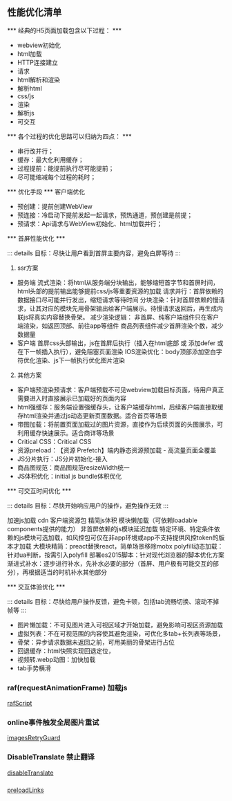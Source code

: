 ## 性能优化清单

*** 经典的H5页面加载包含以下过程： ***
- webview初始化
- html加载
- HTTP连接建立
- 请求
- html解析和渲染
- 解析html
- css/js
- 渲染
- 解析js
- 可交互

*** 各个过程的优化思路可以归纳为四点： ***
- 串行改并行；
- 缓存：最大化利用缓存；
- 过程提前：能提前执行尽可能提前；
- 尽可能缩减每个过程的耗时；

*** 优化手段 ***
客户端优化
- 预创建：提前创建WebView
- 预连接：冷启动下提前发起一起请求，预热通道，预创建是前提；
- 预请求：Api请求与WebView初始化、html加载并行；

*** 首屏性能优化 *** 

::: details
目标：尽快让用户看到首屏主要内容，避免白屏等待
:::

1. ssr方案
  * 服务端
  流式渲染：将html从服务端分块输出，能够缩短首字节和首屏时间，html头部的提前输出能够提前css/js等重要资源的加载
  请求并行：首屏依赖的数据接口尽可能并行发出，缩短请求等待时间
  分块渲染：针对首屏依赖的慢请求，让其对应的模块先用骨架输出给客户端展示。待慢请求返回后，再生成内联js将真实内容替换骨架。
  减少渲染逻辑：
    非首屏、纯客户端组件只在客户端渲染，如返回顶部、前往app等组件
    商品列表组件减少首屏渲染个数，减少数据量
  * 客户端
    首屏css头部输出，js在首屏后执行（插入在html底部 或 添加defer 或在下一帧插入执行），避免阻塞页面渲染
    IOS渲染优化：body顶部添加空白字符优化渲染、js下一帧执行优化图片渲染

2. 其他方案
  - 客户端预渲染预请求：客户端预载不可见webview加载目标页面，待用户真正需要进入时直接展示已加载好的页面内容
  - html强缓存：服务端设置强缓存头，让客户端缓存html，后续客户端直接取缓存html渲染并通过js动态更新页面数据。适合首页等场景
  - 带图加载：将前置页面加载过的图片资源，直接作为后续页面的头图展示，可利用缓存快速展示。适合商详等场景
  - Critical CSS：​Critical CSS​
  - 资源preload：​【资源 Prefetch】端内静态资源预加载 - 高流量页面全覆盖​
  - JS分片执行：​JS分片初始化-接入​
  - 商品图规范：​商品图规范resizeWidth统一​
  - JS体积优化：​initial js bundle体积优化​

*** 可交互时间优化 *** 

::: details
目标：尽快开始响应用户的操作，避免操作无效
::: 

加速js加载
  cdn
  客户端资源包
精简js体积
  模块懒加载（可依赖loadable components提供的能力）
  非首屏依赖的js模块延迟加载
  特定环境、特定条件依赖的js模块可选加载，如风控包可仅在非app环境或app不支持提供风控token的版本才加载
  大模块精简：preact替换react，简单场景移除mobx
  polyfill动态加载：针对ua判断，按需引入polyfill
  部署es2015脚本：针对现代浏览器的脚本优化方案
渐进式补水：逐步进行补水，先补水必要的部分（首屏、用户极有可能交互的部分），再根据适当的时机补水其他部分

*** 交互体验优化 *** 

::: details
目标：尽快给用户操作反馈，避免卡顿，包括tab流畅切换、滚动不掉帧等
:::
  - 图片懒加载：不可见图片进入可视区域才开始加载，避免影响可视区资源加载
  - 虚拟列表：不在可视范围的内容使其避免渲染，可优化多tab+长列表等场景，
  - 骨架：异步请求数据未返回之前，可用美丽的骨架进行占位
  - 回退缓存：html快照实现回退定位，
  - 视频转.webp动图：加快加载
  - tab手势横滑

### raf(requestAnimationFrame) 加载js
[rafScript](./rafScript)

### online事件触发全局图片重试
[imagesRetryGuard](./imagesRetryGuard)

### DisableTranslate 禁止翻译
[disableTranslate](./disableTranslate)

### 
[preloadLinks](./preloadLinks)

